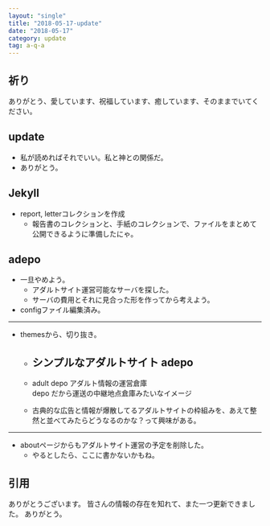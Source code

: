 ```yaml
---
layout: "single"
title: "2018-05-17-update"
date: "2018-05-17"
category: update
tag: a-q-a
---
```

## 祈り
ありがとう、愛しています、祝福しています、癒しています、そのままでいてください。

## update
- 私が読めればそれでいい。私と神との関係だ。
- ありがとう。

## Jekyll
- report, letterコレクションを作成
  - 報告書のコレクションと、手紙のコレクションで、ファイルをまとめて公開できるように準備したにゃ。

## adepo
- 一旦やめよう。
  - アダルトサイト運営可能なサーバを探した。
  - サーバの費用とそれに見合った形を作ってから考えよう。
- configファイル編集済み。
-----
- themesから、切り抜き。
  - ## シンプルなアダルトサイト adepo
  - adult depo アダルト情報の運営倉庫  
  depo だから運送の中継地点倉庫みたいなイメージ

  - 古典的な広告と情報が爆散してるアダルトサイトの枠組みを、あえて整然と並べてみたらどうなるのかな？って興味がある。
-----
- aboutページからもアダルトサイト運営の予定を削除した。
  - やるとしたら、ここに書かないかもね。

## 引用
ありがとうございます。
皆さんの情報の存在を知れて、また一つ更新できました。
ありがとう。
